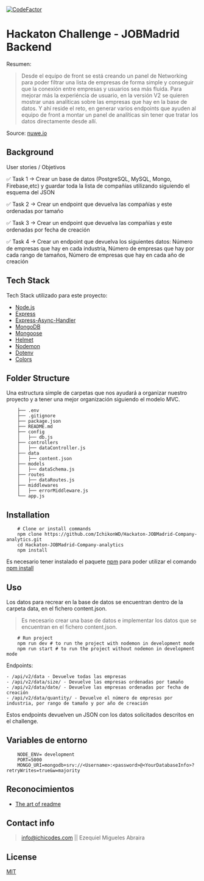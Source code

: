 [![CodeFactor](https://www.codefactor.io/repository/github/ichikonwd/hackaton-jobmadrid-company-analytics/badge/main)](https://www.codefactor.io/repository/github/ichikonwd/hackaton-jobmadrid-company-analytics/overview/main)

# Hackaton Challenge - JOBMadrid Backend

Resumen:

> Desde el equipo de front se está creando un panel de Networking para poder filtrar una lista de empresas de forma simple y conseguir que la conexión entre empresas y usuarios sea más fluida.
> Para mejorar más la experiéncia de usuario, en la versión V2 se quieren mostrar unas analíticas sobre las empresas que hay en la base de datos.
> Y ahí reside el reto, en generar varios endpoints que ayuden al equipo de front a montar un panel de analíticas sin tener que tratar los datos directamente desde allí.

Source: [nuwe.io](https://nuwe.io)

## Background

User stories / Objetivos

✅ Task 1 → Crear un base de datos (PostgreSQL, MySQL, Mongo, Firebase,etc) y guardar toda la lista de compañías utilizando siguiendo el esquema del JSON

✅ Task 2 → Crear un endpoint que devuelva las compañías y este ordenadas por tamaño

✅ Task 3 → Crear un endpoint que devuelva las compañías y este ordenadas por fecha de creación

✅ Task 4 → Crear un endpoint que devuelva los siguientes datos: Número de empresas que hay en cada industria, Número de empresas que hay por cada rango de tamaños, Número de empresas que hay en cada año de creación

## Tech Stack

Tech Stack utilizado para este proyecto:

- [Node.js](https://nodejs.org/)
- [Express](https://expressjs.com/)
- [Express-Async-Handler](https://www.npmjs.com/package/express-async-handler)
- [MongoDB](https://www.mongodb.com/)
- [Mongoose](https://mongoosejs.com/)
- [Helmet](https://helmetjs.github.io/)
- [Nodemon](https://nodemon.io/)
- [Dotenv](https://www.npmjs.com/package/dotenv)
- [Colors](https://www.npmjs.com/package/colors)

## Folder Structure

Una estructura simple de carpetas que nos ayudará a organizar nuestro proyecto y a tener una mejor organización siguiendo el modelo MVC.

```
    ├── .env
    ├── .gitignore
    ├── package.json
    ├── README.md
    ├── config
    │   ├── db.js
    ├── controllers
    │   ├── dataController.js
    ├── data
    │   ├── content.json
    ├── models
    │   ├── dataSchema.js
    ├── routes
    │   ├── dataRoutes.js
    ├── middlewares
    │   ├── errorMiddleware.js
    └── app.js
```

## Installation

```shell
    # Clone or install commands
    npm clone https://github.com/IchikonWD/Hackaton-JOBMadrid-Company-analytics.git
    cd Hackaton-JOBMadrid-Company-analytics
    npm install
```

Es necesario tener instalado el paquete [npm](https://www.npmjs.com/) para poder utilizar el comando [npm install](https://www.npmjs.com/cli/install)

## Uso

Los datos para recrear en la base de datos se encuentran dentro de la carpeta data, en el fichero content.json.

> Es necesario crear una base de datos e implementar los datos que se encuentran en el fichero content.json.

```shell
    # Run project
    npm run dev # to run the project with nodemon in development mode
    npm run start # to run the project without nodemon in development mode
```

Endpoints:

    - /api/v2/data - Devuelve todas las empresas
    - /api/v2/data/size/ - Devuelve las empresas ordenadas por tamaño
    - /api/v2/data/date/ - Devuelve las empresas ordenadas por fecha de creación
    - /api/v2/data/quantity/ - Devuelve el número de empresas por industria, por rango de tamaño y por año de creación

Estos endpoints devuelven un JSON con los datos solicitados descritos en el challenge.

## Variables de entorno

```
    NODE_ENV= development
    PORT=5000
    MONGO_URI=mongodb+srv://<Username>:<password>@<YourDatabaseInfo>?retryWrites=true&w=majority
```

## Reconocimientos

- [The art of readme](https://github.com/hackergrrl/art-of-readme)

## Contact info

> info@ichicodes.com || Ezequiel Migueles Abraira

## License

[MIT](https://opensource.org/licenses/MIT)
